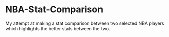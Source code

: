 # NBA-Stat-Comparison
My attempt at making a stat comparison between two selected NBA players which highlights the better stats between the two.
